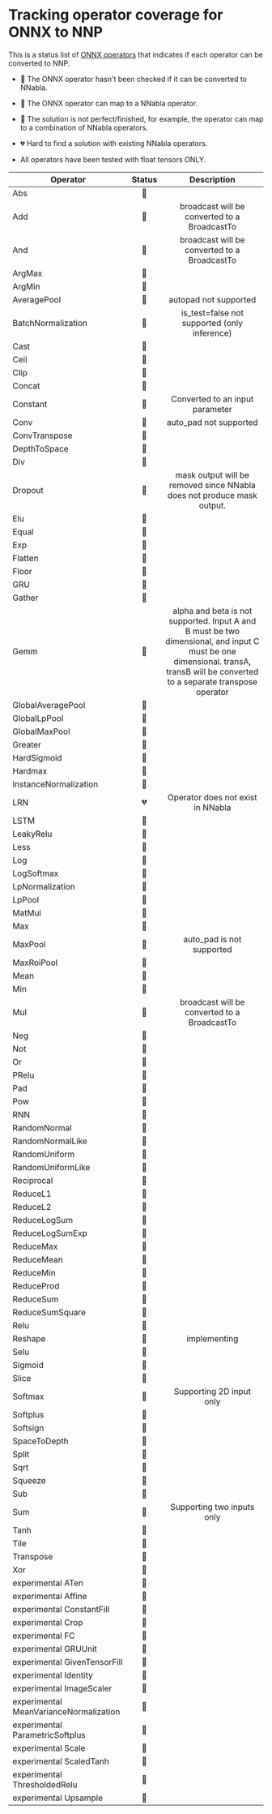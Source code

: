 # Tracking operator coverage for ONNX to NNP

This is a status list of [ONNX operators](https://github.com/onnx/onnx/blob/master/docs/Operators.md)
that indicates if each operator can be converted to NNP.

- :black_heart: The ONNX operator hasn't been checked if it can be converted to NNabla.
- :green_heart: The ONNX operator can map to a NNabla operator.
- :yellow_heart: The solution is not perfect/finished, for example, the operator can map to a combination of NNabla operators.
- :broken_heart: Hard to find a solution with existing NNabla operators.

- All operators have been tested with float tensors ONLY.

| Operator | Status | Description |
|---|:---:|:---:|
|Abs|:green_heart:||
|Add|:yellow_heart:|broadcast will be converted to a BroadcastTo|
|And|:yellow_heart:|broadcast will be converted to a BroadcastTo|
|ArgMax|:black_heart:||
|ArgMin|:black_heart:||
|AveragePool|:yellow_heart:|autopad not supported|
|BatchNormalization|:yellow_heart:|is_test=false not supported (only inference)|
|Cast|:black_heart:||
|Ceil|:black_heart:||
|Clip|:black_heart:||
|Concat|:green_heart:||
|Constant|:yellow_heart:|Converted to an input parameter|
|Conv|:yellow_heart:|auto_pad not supported|
|ConvTranspose|:black_heart:||
|DepthToSpace|:black_heart:||
|Div|:black_heart:||
|Dropout|:yellow_heart:|mask output will be removed since NNabla does not produce mask output.|
|Elu|:green_heart:||
|Equal|:black_heart:||
|Exp|:black_heart:||
|Flatten|:black_heart:||
|Floor|:black_heart:||
|GRU|:black_heart:||
|Gather|:black_heart:||
|Gemm|:yellow_heart:|alpha and beta is not supported. Input A and B must be two dimensional, and input C must be one dimensional. transA, transB will be converted to a separate transpose operator|
|GlobalAveragePool|:green_heart:||
|GlobalLpPool|:black_heart:||
|GlobalMaxPool|:black_heart:||
|Greater|:black_heart:||
|HardSigmoid|:black_heart:||
|Hardmax|:black_heart:||
|InstanceNormalization|:black_heart:||
|LRN|:broken_heart:|Operator does not exist in NNabla|
|LSTM|:black_heart:||
|LeakyRelu|:green_heart:||
|Less|:black_heart:||
|Log|:green_heart:||
|LogSoftmax|:black_heart:||
|LpNormalization|:black_heart:||
|LpPool|:black_heart:||
|MatMul|:green_heart:||
|Max|:black_heart:||
|MaxPool|:yellow_heart:|auto_pad is not supported|
|MaxRoiPool|:black_heart:||
|Mean|:black_heart:||
|Min|:black_heart:||
|Mul|:yellow_heart:|broadcast will be converted to a BroadcastTo|
|Neg|:black_heart:||
|Not|:green_heart:||
|Or|:black_heart:||
|PRelu|:black_heart:||
|Pad|:black_heart:||
|Pow|:black_heart:||
|RNN|:black_heart:||
|RandomNormal|:black_heart:||
|RandomNormalLike|:black_heart:||
|RandomUniform|:black_heart:||
|RandomUniformLike|:black_heart:||
|Reciprocal|:black_heart:||
|ReduceL1|:black_heart:||
|ReduceL2|:black_heart:||
|ReduceLogSum|:black_heart:||
|ReduceLogSumExp|:black_heart:||
|ReduceMax|:black_heart:||
|ReduceMean|:green_heart:||
|ReduceMin|:black_heart:||
|ReduceProd|:black_heart:||
|ReduceSum|:green_heart:||
|ReduceSumSquare|:black_heart:||
|Relu|:green_heart:||
|Reshape|:yellow_heart:|implementing|
|Selu|:green_heart:||
|Sigmoid|:green_heart:||
|Slice|:black_heart:||
|Softmax|:yellow_heart:|Supporting 2D input only|
|Softplus|:black_heart:||
|Softsign|:black_heart:||
|SpaceToDepth|:black_heart:||
|Split|:black_heart:||
|Sqrt|:black_heart:||
|Squeeze|:black_heart:||
|Sub|:black_heart:||
|Sum|:yellow_heart:|Supporting two inputs only|
|Tanh|:green_heart:||
|Tile|:black_heart:||
|Transpose|:green_heart:||
|Xor|:black_heart:||
|experimental ATen|:black_heart:||
|experimental Affine|:black_heart:||
|experimental ConstantFill|:black_heart:||
|experimental Crop|:black_heart:||
|experimental FC|:black_heart:||
|experimental GRUUnit|:black_heart:||
|experimental GivenTensorFill|:black_heart:||
|experimental Identity|:black_heart:||
|experimental ImageScaler|:black_heart:||
|experimental MeanVarianceNormalization|:black_heart:||
|experimental ParametricSoftplus|:black_heart:||
|experimental Scale|:black_heart:||
|experimental ScaledTanh|:black_heart:||
|experimental ThresholdedRelu|:black_heart:||
|experimental Upsample|:black_heart:||

